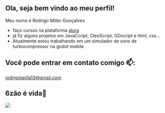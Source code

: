 ## Ola, seja bem vindo ao meu perfil!

Meu nome é Rodrigo Miller Gonçalves

- faço cursos na plataforma [alura](https://www.alura.com.br)
- já fiz alguns projetos em JavaCcript, CleoScript, GDscript e html, css...
- Atualmente estou trabalhando em um simulador de sons de turbocompressor na godot mobile

## Você pode entrar em contato comigo 📫:

rodrigolaylla13@gmail.com


## 6zão é vida💙
![](https://media1.tenor.com/m/1x2k7niVF5gAAAAC/opala-ss.gif)
